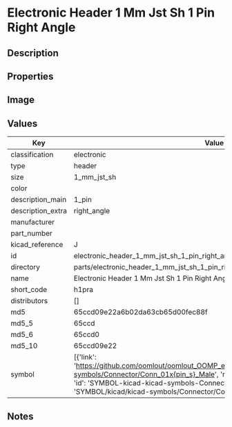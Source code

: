 # Electronic Header 1 Mm Jst Sh 1 Pin Right Angle

## Description

## Properties


## Image


## Values

| Key | Value |
| --- | --- |
| classification | electronic |
| type | header |
| size | 1_mm_jst_sh |
| color |  |
| description_main | 1_pin |
| description_extra | right_angle |
| manufacturer |  |
| part_number |  |
| kicad_reference | J |
| id | electronic_header_1_mm_jst_sh_1_pin_right_angle |
| directory | parts/electronic_header_1_mm_jst_sh_1_pin_right_angle |
| name | Electronic Header 1 Mm Jst Sh 1 Pin Right Angle |
| short_code | h1pra |
| distributors | [] |
| md5 | 65ccd09e22a6b02da63cb65d00fec88f |
| md5_5 | 65ccd |
| md5_6 | 65ccd0 |
| md5_10 | 65ccd09e22 |
| symbol | [{'link': 'https://github.com/oomlout/oomlout_OOMP_eda_V2/tree/main/SYMBOL/kicad/kicad-symbols/Connector/Conn_01x{pin_s}_Male', 'name': 'Connector : Conn_01x01_Male', 'id': 'SYMBOL-kicad-kicad-symbols-Connector-Conn_01x01_Male', 'directory': 'SYMBOL/kicad/kicad-symbols/Connector/Conn_01x01_Male/'}] |

## Notes

